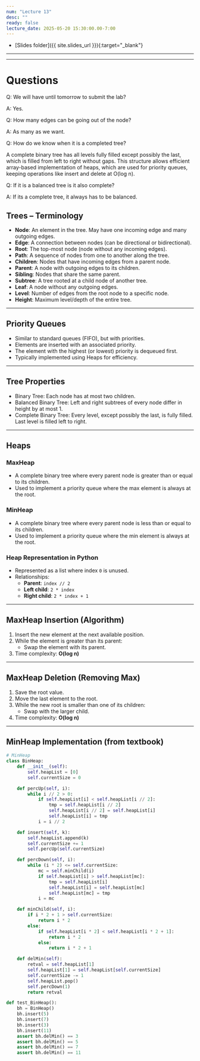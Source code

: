 ```yaml
---
num: "Lecture 13"
desc: ""
ready: false
lecture_date: 2025-05-20 15:30:00.00-7:00
---
```


* [Slides folder]({{ site.slides_url }}){:target="_blank"}

---

---

# Questions

Q: We will have until tomorrow to submit the lab?

A: Yes.

Q: How many edges can be going out of the node? 

A: As many as we want.

Q: How do we know when it is a completed tree?

A complete binary tree has all levels fully filled except possibly the last, which is filled from left to right without gaps. This structure allows efficient array-based implementation of heaps, which are used for priority queues, keeping operations like insert and delete at O(log n).

Q: If it is a balanced tree is it also complete? 

A: If its a complete tree, it always has to be balanced.

## Trees – Terminology

- **Node**: An element in the tree. May have one incoming edge and many outgoing edges.
- **Edge**: A connection between nodes (can be directional or bidirectional).
- **Root**: The top-most node (node without any incoming edges).
- **Path**: A sequence of nodes from one to another along the tree.
- **Children**: Nodes that have incoming edges from a parent node.
- **Parent**: A node with outgoing edges to its children.
- **Sibling**: Nodes that share the same parent.
- **Subtree**: A tree rooted at a child node of another tree.
- **Leaf**: A node without any outgoing edges.
- **Level**: Number of edges from the root node to a specific node.
- **Height**: Maximum level/depth of the entire tree.

---

## Priority Queues

- Similar to standard queues (FIFO), but with priorities.
- Elements are inserted with an associated priority.
- The element with the highest (or lowest) priority is dequeued first.
- Typically implemented using Heaps for efficiency.

---

## Tree Properties

- Binary Tree: Each node has at most two children.
- Balanced Binary Tree: Left and right subtrees of every node differ in height by at most 1.
- Complete Binary Tree: Every level, except possibly the last, is fully filled. Last level is filled left to right.

---

## Heaps

### MaxHeap
- A complete binary tree where every parent node is greater than or equal to its children.
- Used to implement a priority queue where the max element is always at the root.

### MinHeap
- A complete binary tree where every parent node is less than or equal to its children.
- Used to implement a priority queue where the min element is always at the root.

### Heap Representation in Python
- Represented as a list where index `0` is unused.
- Relationships:
  - **Parent**: `index // 2`
  - **Left child**: `2 * index`
  - **Right child**: `2 * index + 1`

---

## MaxHeap Insertion (Algorithm)
1. Insert the new element at the next available position.
2. While the element is greater than its parent:
   - Swap the element with its parent.
3. Time complexity: **O(log n)**

---

## MaxHeap Deletion (Removing Max)
1. Save the root value.
2. Move the last element to the root.
3. While the new root is smaller than one of its children:
   - Swap with the larger child.
4. Time complexity: **O(log n)**

---

## MinHeap Implementation (from textbook)

```python
# MinHeap
class BinHeap:
    def __init__(self):
        self.heapList = [0]
        self.currentSize = 0

    def percUp(self, i):
        while i // 2 > 0:
            if self.heapList[i] < self.heapList[i // 2]:
                tmp = self.heapList[i // 2]
                self.heapList[i // 2] = self.heapList[i]
                self.heapList[i] = tmp
            i = i // 2

    def insert(self, k):
        self.heapList.append(k)
        self.currentSize += 1
        self.percUp(self.currentSize)

    def percDown(self, i):
        while (i * 2) <= self.currentSize:
            mc = self.minChild(i)
            if self.heapList[i] > self.heapList[mc]:
                tmp = self.heapList[i]
                self.heapList[i] = self.heapList[mc]
                self.heapList[mc] = tmp
            i = mc

    def minChild(self, i):
        if i * 2 + 1 > self.currentSize:
            return i * 2
        else:
            if self.heapList[i * 2] < self.heapList[i * 2 + 1]:
                return i * 2
            else:
                return i * 2 + 1

    def delMin(self):
        retval = self.heapList[1]
        self.heapList[1] = self.heapList[self.currentSize]
        self.currentSize -= 1
        self.heapList.pop()
        self.percDown(1)
        return retval

def test_BinHeap():
    bh = BinHeap()
    bh.insert(5)
    bh.insert(7)
    bh.insert(3)
    bh.insert(11)
    assert bh.delMin() == 3
    assert bh.delMin() == 5
    assert bh.delMin() == 7
    assert bh.delMin() == 11
